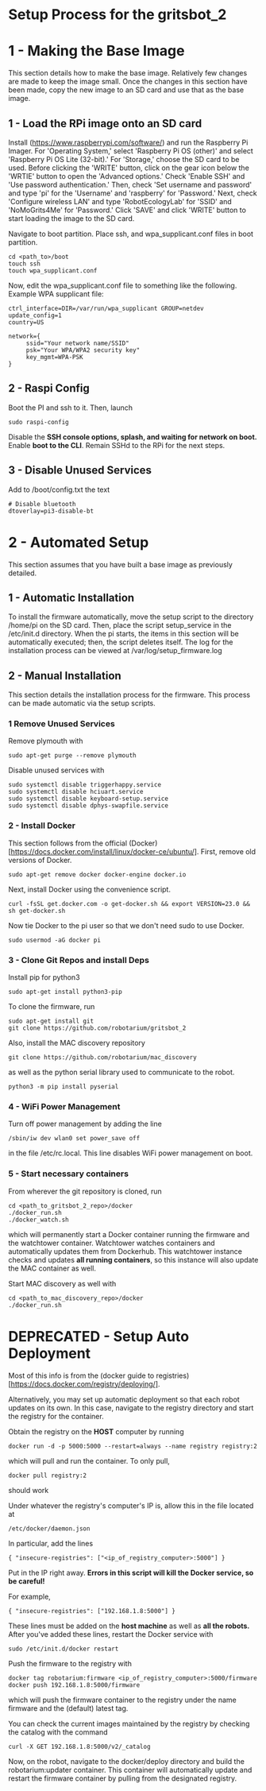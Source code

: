 # Setup Process for the gritsbot\_2

# 1 - Making the Base Image

This section details how to make the base image.  Relatively few changes are made to keep the image small.  Once the changes in this section have been made, copy the new image to an SD card and use that as the base image.

## 1 - Load the RPi image onto an SD card
Install (https://www.raspberrypi.com/software/) and run the Raspberry Pi Imager. For 'Operating System,' select 'Raspberry Pi OS (other)' and select 'Raspberry Pi OS Lite (32-bit).' For 'Storage,' choose the SD card to be used. Before clicking the 'WRITE' button, click on the gear icon below the 'WRTIE' button to open the 'Advanced options.' Check 'Enable SSH' and 'Use password authentication.' Then, check 'Set username and password' and type 'pi' for the 'Username' and 'raspberry' for 'Password.' Next, check 'Configure wireless LAN' and type 'RobotEcologyLab' for 'SSID' and 'NoMoGrits4Me' for 'Password.' Click 'SAVE' and click 'WRITE' button to start loading the image to the SD card.
 
Navigate to boot partition.  Place ssh, and wpa\_supplicant.conf files in boot partition.

```
cd <path_to>/boot
touch ssh 
touch wpa_supplicant.conf
```

Now, edit the wpa\_supplicant.conf file to something like the following.  Example WPA supplicant file:

```
ctrl_interface=DIR=/var/run/wpa_supplicant GROUP=netdev
update_config=1
country=US

network={
     ssid="Your network name/SSID"
     psk="Your WPA/WPA2 security key"
     key_mgmt=WPA-PSK
}
```

## 2 - Raspi Config

Boot the PI and ssh to it.  Then, launch

```
sudo raspi-config
```

Disable the **SSH console options, splash, and waiting for network on boot.** Enable **boot to the CLI**.  Remain SSHd to the RPi for the next steps.

## 3 - Disable Unused Services 

Add to /boot/config.txt the text

```
# Disable bluetooth
dtoverlay=pi3-disable-bt
```

# 2 - Automated Setup

This section assumes that you have built a base image as previously detailed.

## 1 - Automatic Installation

To install the firmware automatically, move the setup script to the directory /home/pi on the SD card.  Then, place the script setup\_service in the /etc/init.d directory.  When the pi starts, the items in this section will be automatically executed; then, the script deletes itself.  The log for the installation process can be viewed at /var/log/setup\_firmware.log

## 2 - Manual Installation

This section details the installation process for the firmware.  This process can be made automatic via the setup scripts.

### 1 Remove Unused Services

Remove plymouth with 

```
sudo apt-get purge --remove plymouth
```

Disable unused services with 

```
sudo systemctl disable triggerhappy.service
sudo systemctl disable hciuart.service
sudo systemctl disable keyboard-setup.service
sudo systemctl disable dphys-swapfile.service
```

### 2 - Install Docker

This section follows from the official (Docker)[https://docs.docker.com/install/linux/docker-ce/ubuntu/].  First, remove old versions of Docker.

```
sudo apt-get remove docker docker-engine docker.io
```

Next, install Docker using the convenience script.

```
curl -fsSL get.docker.com -o get-docker.sh && export VERSION=23.0 && sh get-docker.sh
```

Now tie Docker to the pi user so that we don't need sudo to use Docker.

```
sudo usermod -aG docker pi
```

### 3 - Clone Git Repos and install Deps

Install pip for python3

```
sudo apt-get install python3-pip
```

To clone the firmware, run
```
sudo apt-get install git
git clone https://github.com/robotarium/gritsbot_2
```

Also, install the MAC discovery repository
```
git clone https://github.com/robotarium/mac_discovery
```

as well as the python serial library used to communicate to the robot.

```
python3 -m pip install pyserial
```

### 4 - WiFi Power Management

Turn off power management by adding the line
```
/sbin/iw dev wlan0 set power_save off
```

in the file /etc/rc.local.  This line disables WiFi power management on boot.

### 5 - Start necessary containers

From wherever the git repository is cloned, run 
```
cd <path_to_gritsbot_2_repo>/docker
./docker_run.sh
./docker_watch.sh
```
which will permanently start a Docker container running the firmware and the watchtower container.  Watchtower watches containers and automatically updates them from Dockerhub.  This watchtower instance
checks and updates **all running containers**, so this instance will also update the MAC container as well.

Start MAC discovery as well with
```
cd <path_to_mac_discovery_repo>/docker
./docker_run.sh
```

# DEPRECATED - Setup Auto Deployment

Most of this info is from the (docker guide to registries)[https://docs.docker.com/registry/deploying/].

Alternatively, you may set up automatic deployment so that each robot updates on its own.  In this case, navigate to the registry directory and 
start the registry for the container.  

Obtain the registry on the **HOST** computer by running 
```
docker run -d -p 5000:5000 --restart=always --name registry registry:2
```
which will pull and run the container.  To only pull,
```
docker pull registry:2
```
should work

Under whatever the registry's computer's IP is, allow this in the file located at 
```
/etc/docker/daemon.json
```
In particular, add the lines
```
{ "insecure-registries": ["<ip_of_registry_computer>:5000"] }
```
Put in the IP right away.  **Errors in this script will kill the Docker service, so be careful!**

For example,
```
{ "insecure-registries": ["192.168.1.8:5000"] }
```
These lines must be added on the **host machine** as well as **all the robots.**  After you've added these lines, restart the Docker service with 
```
sudo /etc/init.d/docker restart
```

Push the firmware to the registry with 
```
docker tag robotarium:firmware <ip_of_registry_computer>:5000/firmware
docker push 192.168.1.8:5000/firmware
```
which will push the firmware container to the registry under the name firmware and the (default) latest tag.

You can check the current images maintained by the registry by checking the catalog with the command
```
curl -X GET 192.168.1.8:5000/v2/_catalog
```

Now, on the robot, navigate to the docker/deploy directory and build the robotarium:updater container.  This container will automatically update 
and restart the firmware container by pulling from the designated registry.


